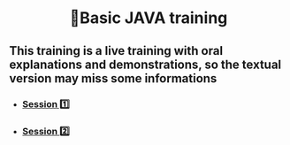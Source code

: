 <h1 align="center">
    🍵Basic JAVA training
</h1>

<h2>This training is a live training with oral explanations and demonstrations, so the textual version may miss some informations</h2>

- <h3><a href="https://github.com/philippepeter/basic-java-training/blob/main/Session1.md">Session 1️⃣</a></h3>
- <h3><a href="https://github.com/philippepeter/basic-java-training/blob/main/Session2.md">Session 2️⃣</a></h3>
